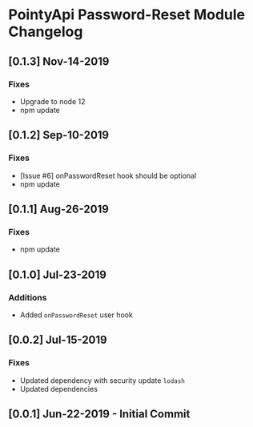 # PointyApi Password-Reset Module Changelog

## [0.1.3] Nov-14-2019

### Fixes
- Upgrade to node 12
- npm update

## [0.1.2] Sep-10-2019

### Fixes
- [Issue #6] onPasswordReset hook should be optional
- npm update

## [0.1.1] Aug-26-2019

### Fixes
- npm update

## [0.1.0] Jul-23-2019

### Additions
- Added `onPasswordReset` user hook

## [0.0.2] Jul-15-2019

### Fixes
- Updated dependency with security update `lodash`
- Updated dependencies

## [0.0.1] Jun-22-2019 - Initial Commit
